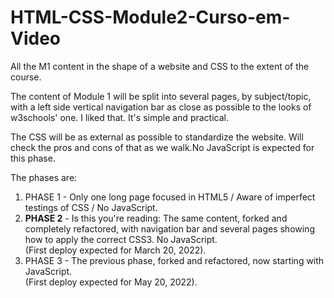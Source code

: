 # HTML-CSS-Module2-Curso-em-Video
 All the M1 content in the shape of a website and CSS to the extent of the course.
 
 The content of Module 1 will be split into several pages, by subject/topic, with a left side vertical navigation bar as close as possible to the looks of w3schools' one. I liked that. It's simple and practical.
 
 The CSS will be as external as possible to standardize the website. Will check the pros and cons of that as we walk.No JavaScript is expected for this phase.
 
 The phases are:
 
<ol style="margin-bottom: 30px;">
<li>PHASE 1 - Only one long page focused in HTML5 / Aware of imperfect testings of CSS / No JavaScript. </li>

<li><strong>PHASE 2</strong> - Is this you're reading: The same content, forked and completely refactored, with navigation bar and several pages showing how to apply the correct CSS3. No JavaScript.<br>
            (First deploy expected for March 20, 2022).</li>

<li>PHASE 3 - The previous phase, forked and refactored, now starting with JavaScript. <br>
            (First deploy expected for May 20, 2022).</li>
</ol>
